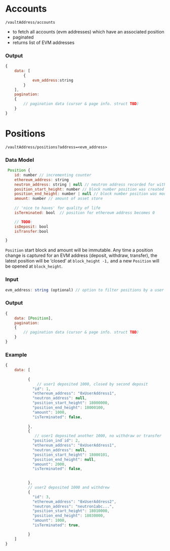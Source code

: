 # Accounts

`/vaultAddress/accounts` 

- to fetch all accounts (evm addresses) which have an associated position
- paginated
- returns list of EVM addresses

### **Output**

```jsx
{
	data: [
		{
			evm_address:string
		}
	],
	pagination: 
	{
		// pagination data (cursor & page info. struct TBD)
	}
}
```

# Positions

`/vaultAddress/positions?address=<evm_address>` 

### Data Model

```jsx
 Position {
	id: number // incrementing counter
	ethereum_address: string
	neutron_address: string | null // neutron address recorded for withdraw
	position_start_height: number // block number position was created
	position_end_height: number | null // block number position was modified -1
	amount: number // amount of asset store
	
	// 'nice to haves' for quality of life
	isTerminated: bool  // position for ethereum address becomes 0

	// TODO:
	isDeposit: bool
	isTransfer:bool

}
```

`Position` start block and amount will be immutable. Any time a position change is captured for an EVM address (deposit, withdraw, transfer), the latest position will be ‘closed’ at `block_height -1,` and a new `Position` will be opened at `block_height`. 

### Input

```jsx
evm_address: string (optional) // option to filter positions by a user address
```

### Output

```jsx
{
	data: [Position],
	pagination: 
	{
		// pagination data (cursor & page info. struct TBD)
	}
}
```

### Example

```jsx
{
	data: [
		
		  { 
			  // user1 deposited 1000, closed by second deposit
		    "id": 1,
		    "ethereum_address": "0xUserAddress1",
		    "neutron_address": null,
		    "position_start_height": 18000000,
		    "position_end_height": 18000100,
		    "amount": 1000,
		    "isTerminated": false,
	
		  },
		  {
			 // user1 deposited another 1000, no withdraw or transfer
		    "position_ind`id": 2,
		    "ethereum_address": "0xUserAddress1",
		    "neutron_address": null,
		    "position_start_height": 18000101,
		    "position_end_height": null,
		    "amount": 2000,
		    "isTerminated": false,

		    
		  },
		  // user2 deposited 1000 and withdrew
		  {
		    "id": 3,
		    "ethereum_address": "0xUserAddress2",
		    "neutron_address": "neutron1abc...",
		    "position_start_height": 18010000,
		    "position_end_height": 18030000,
		    "amount": 1000,
		    "isTerminated": true,

		  }
	]
}
```